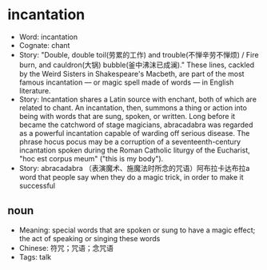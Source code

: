 # incantation

- Word: incantation
- Cognate: chant
- Story: "Double, double toil(劳累的工作) and trouble(不惮辛劳不惮烦) / Fire burn, and cauldron(大锅) bubble(釜中沸沫已成澜)." These lines, cackled by the Weird Sisters in Shakespeare's Macbeth, are part of the most famous incantation — or magic spell made of words — in English literature.
- Story: Incantation shares a Latin source with enchant, both of which are related to chant. An incantation, then, summons a thing or action into being with words that are sung, spoken, or written. Long before it became the catchword of stage magicians, abracadabra was regarded as a powerful incantation capable of warding off serious disease. The phrase hocus pocus may be a corruption of a seventeenth-century incantation spoken during the Roman Catholic liturgy of the Eucharist, "hoc est corpus meum" ("this is my body").
- Story: abracadabra （表演魔术、施魔法时所念的咒语）阿布拉卡达布拉a word that people say when they do a magic trick, in order to make it successful

## noun

- Meaning: special words that are spoken or sung to have a magic effect; the act of speaking or singing these words
- Chinese: 符咒；咒语；念咒语
- Tags: talk


